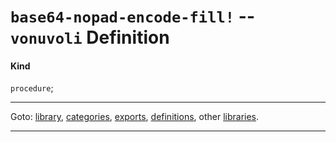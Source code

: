 

<a id='definition__vonuvoli__base64-nopad-encode-fill_21'></a>

# `base64-nopad-encode-fill!` -- `vonuvoli` Definition


<a id='definition__vonuvoli__base64-nopad-encode-fill_21__kind'></a>

#### Kind

`procedure`;

----

Goto: [library](../../vonuvoli/_index.md#library__vonuvoli), [categories](../../vonuvoli/categories/_index.md#toc__vonuvoli__categories), [exports](../../vonuvoli/exports/_index.md#toc__vonuvoli__exports), [definitions](../../vonuvoli/definitions/_index.md#toc__vonuvoli__definitions), other [libraries](../../_libraries.md#toc__libraries).

----


